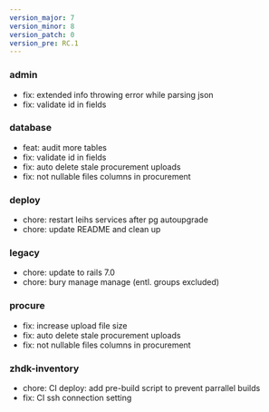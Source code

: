```yaml
---
version_major: 7
version_minor: 8
version_patch: 0
version_pre: RC.1
---
```


### admin

- fix: extended info throwing error while parsing json
- fix: validate id in fields

### database

- feat: audit more tables
- fix: validate id in fields
- fix: auto delete stale procurement uploads
- fix: not nullable files columns in procurement

### deploy

- chore: restart leihs services after pg autoupgrade
- chore: update README and clean up

### legacy

- chore: update to rails 7.0
- chore: bury manage manage (entl. groups excluded)

### procure

- fix: increase upload file size
- fix: auto delete stale procurement uploads
- fix: not nullable files columns in procurement

### zhdk-inventory

- chore: CI deploy: add pre-build script to prevent parrallel builds
- fix: CI ssh connection setting
